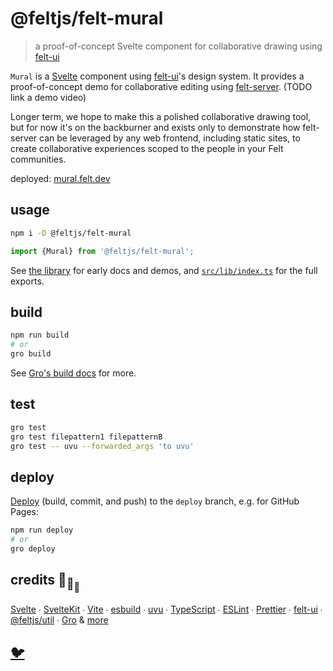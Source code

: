 # @feltjs/felt-mural

> a proof-of-concept Svelte component for collaborative drawing using
> [felt-ui](https://github.com/feltjs/felt-ui)

`Mural` is a [Svelte](https://svelte.dev/) component using
[felt-ui](https://github.com/feltjs/felt-ui)'s design system.
It provides a proof-of-concept demo for collaborative editing using
[felt-server](https://github.com/feltjs/felt-server). (TODO link a demo video)

Longer term, we hope to make this a polished collaborative drawing tool,
but for now it's on the backburner and exists only to demonstrate
how felt-server can be leveraged by any web frontend, including static sites,
to create collaborative experiences scoped to the people in your Felt communities.

deployed: [mural.felt.dev](https://mural.felt.dev/)

## usage

```bash
npm i -D @feltjs/felt-mural
```

```ts
import {Mural} from '@feltjs/felt-mural';
```

See [the library](https://mural.felt.dev/library) for early docs and demos,
and [`src/lib/index.ts`](src/lib/index.ts) for the full exports.

## build

```bash
npm run build
# or
gro build
```

See [Gro's build docs](https://github.com/feltjs/gro/blob/main/src/docs/build.md) for more.

## test

```bash
gro test
gro test filepattern1 filepatternB
gro test -- uvu --forwarded_args 'to uvu'
```

## deploy

[Deploy](https://github.com/feltjs/gro/blob/main/src/docs/deploy.md)
(build, commit, and push) to the `deploy` branch, e.g. for GitHub Pages:

```bash
npm run deploy
# or
gro deploy
```

## credits 🐢<sub>🐢</sub><sub><sub>🐢</sub></sub>

[Svelte](https://github.com/sveltejs/svelte) ∙
[SvelteKit](https://github.com/sveltejs/kit) ∙
[Vite](https://github.com/vitejs/vite) ∙
[esbuild](https://github.com/evanw/esbuild) ∙
[uvu](https://github.com/lukeed/uvu) ∙
[TypeScript](https://github.com/microsoft/TypeScript) ∙
[ESLint](https://github.com/eslint/eslint) ∙
[Prettier](https://github.com/prettier/prettier) ∙
[felt-ui](https://github.com/feltjs/felt-ui) ∙
[@feltjs/util](https://github.com/feltjs/util) ∙
[Gro](https://github.com/feltjs/gro)
& [more](package.json)

## [🐦](https://wikipedia.org/wiki/Free_and_open-source_software)
